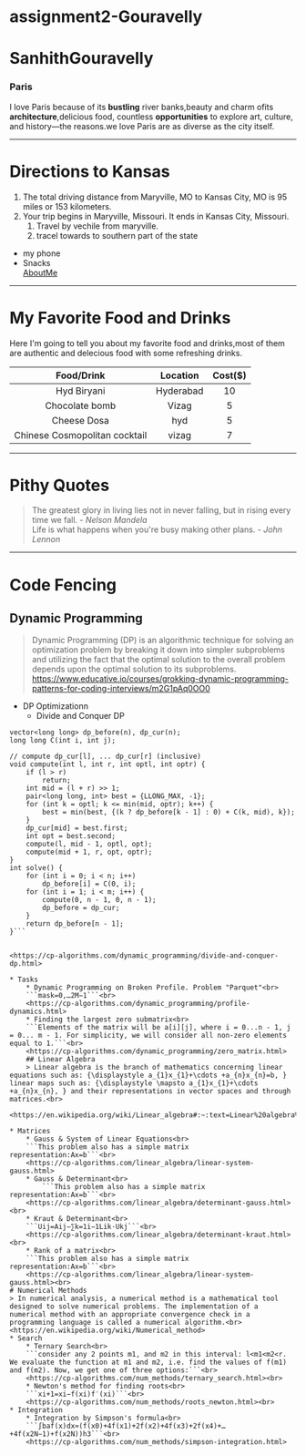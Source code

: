 # assignment2-Gouravelly
# SanhithGouravelly
### Paris

I love Paris because of its **bustling** river banks,beauty and charm ofits **architecture**,delicious food, countless **opportunities** to explore art, culture, and history—the reasons.we love Paris are as diverse as the city itself.
****
# Directions to Kansas

1. The total driving distance from Maryville, MO to Kansas City, MO is 95 miles or 153 kilometers.
2. Your trip begins in Maryville, Missouri. It ends in Kansas City, Missouri.
    1. Travel by vechile from maryville.
    2. tracel towards to southern part of the state
* my phone
* Snacks<br>
[AboutMe](https://github.com/sanhith693/assignment2-Gouravelly/blob/main/AboutMe.md)
----
# My Favorite Food and Drinks
Here I'm going to tell you about my favorite food and drinks,most of them are authentic and delecious food with some refreshing drinks.

| **Food/Drink**               |**Location**|**Cost($)**|
|:----------------------------:|:----------:|:---------:|
|Hyd Biryani                   |Hyderabad   |10         |
|Chocolate bomb                |Vizag       |5          |
|Cheese Dosa                   |hyd         |5          |
|Chinese Cosmopolitan cocktail |vizag       |7          |
*****
# Pithy Quotes
> The greatest glory in living lies not in never falling, but in rising every time we fall. - *Nelson Mandela*<br>
> Life is what happens when you're busy making other plans. - *John Lennon*

***
# Code Fencing
## Dynamic Programming
> Dynamic Programming (DP) is an algorithmic technique for solving an optimization problem by breaking it down into simpler subproblems and utilizing the fact that the optimal solution to the overall problem depends upon the optimal solution to its subproblems. <br>
<https://www.educative.io/courses/grokking-dynamic-programming-patterns-for-coding-interviews/m2G1pAq0OO0>

* DP Optimizationn
    * Divide and Conquer DP<br>
```int m, n;
vector<long long> dp_before(n), dp_cur(n);
long long C(int i, int j);

// compute dp_cur[l], ... dp_cur[r] (inclusive)
void compute(int l, int r, int optl, int optr) {
    if (l > r)
        return;
    int mid = (l + r) >> 1;
    pair<long long, int> best = {LLONG_MAX, -1};
    for (int k = optl; k <= min(mid, optr); k++) {
        best = min(best, {(k ? dp_before[k - 1] : 0) + C(k, mid), k});
    }
    dp_cur[mid] = best.first;
    int opt = best.second;
    compute(l, mid - 1, optl, opt);
    compute(mid + 1, r, opt, optr);
}
int solve() {
    for (int i = 0; i < n; i++)
        dp_before[i] = C(0, i);
    for (int i = 1; i < m; i++) {
        compute(0, n - 1, 0, n - 1);
        dp_before = dp_cur;
    }
    return dp_before[n - 1];
}```
 

<https://cp-algorithms.com/dynamic_programming/divide-and-conquer-dp.html>

* Tasks 
    * Dynamic Programming on Broken Profile. Problem "Parquet"<br>
    ```mask=0,…2M−1```<br>
    <https://cp-algorithms.com/dynamic_programming/profile-dynamics.html>
    * Finding the largest zero submatrix<br>
    ```Elements of the matrix will be a[i][j], where i = 0...n - 1, j = 0... m - 1. For simplicity, we will consider all non-zero elements equal to 1.```<br>
    <https://cp-algorithms.com/dynamic_programming/zero_matrix.html>
    ## Linear Algebra
    > Linear algebra is the branch of mathematics concerning linear equations such as: {\displaystyle a_{1}x_{1}+\cdots +a_{n}x_{n}=b, } linear maps such as: {\displaystyle \mapsto a_{1}x_{1}+\cdots +a_{n}x_{n}, } and their representations in vector spaces and through matrices.<br>
    <https://en.wikipedia.org/wiki/Linear_algebra#:~:text=Linear%20algebra%20is%20the%20branch,almost%20all%20areas%20of%20mathematics.>

* Matrices
    * Gauss & System of Linear Equations<br>
    ```This problem also has a simple matrix representation:Ax=b```<br>
    <https://cp-algorithms.com/linear_algebra/linear-system-gauss.html>
    * Gauss & Determinant<br>
        ```This problem also has a simple matrix representation:Ax=b```<br>
    <https://cp-algorithms.com/linear_algebra/determinant-gauss.html><br>
    * Kraut & Determinant<br>
    ```Uij=Aij−∑k=1i−1Lik⋅Ukj```<br>
    <https://cp-algorithms.com/linear_algebra/determinant-kraut.html><br>
    * Rank of a matrix<br>
    ```This problem also has a simple matrix representation:Ax=b```<br> 
    <https://cp-algorithms.com/linear_algebra/linear-system-gauss.html><br>
# Numerical Methods
> In numerical analysis, a numerical method is a mathematical tool designed to solve numerical problems. The implementation of a numerical method with an appropriate convergence check in a programming language is called a numerical algorithm.<br>
<https://en.wikipedia.org/wiki/Numerical_method>
* Search 
    * Ternary Search<br>
    ```consider any 2 points m1, and m2 in this interval: l<m1<m2<r. We evaluate the function at m1 and m2, i.e. find the values of f(m1) and f(m2). Now, we get one of three options:```<br>
    <https://cp-algorithms.com/num_methods/ternary_search.html><br>
    * Newton's method for finding roots<br>
    ```xi+1=xi−f(xi)f′(xi)```<br>
    <https://cp-algorithms.com/num_methods/roots_newton.html><br>
* Integration
    * Integration by Simpson's formula<br>
    ```∫baf(x)dx≈(f(x0)+4f(x1)+2f(x2)+4f(x3)+2f(x4)+…+4f(x2N−1)+f(x2N))h3```<br>
    <https://cp-algorithms.com/num_methods/simpson-integration.html>